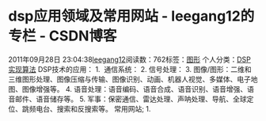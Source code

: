 # dsp应用领域及常用网站 - leegang12的专栏 - CSDN博客
2011年09月28日 23:04:38[leegang12](https://me.csdn.net/leegang12)阅读数：762标签：[图形](https://so.csdn.net/so/search/s.do?q=图形&t=blog)
个人分类：[DSP实现算法](https://blog.csdn.net/leegang12/article/category/816289)
DSP技术的应用：
1.  通信系统：
2. 信号处理：
3. 图像/图形：二维和三维图形处理、图像压缩与传输、图像识别、动画、机器人视觉、多媒体、电子地图、图像增强等。
4. 语音处理：语音编码、语音合成、语音识别、语音增强、语音邮件、语音储存等。
5. 军事：保密通信、雷达处理、声呐处理、导航、全球定位、跳频电台、搜索和反搜索等。
常用网站;
1.
